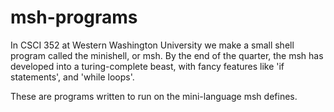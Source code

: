 msh-programs
============

In CSCI 352 at Western Washington University we make a small shell program called the minishell, or msh. By the end of the quarter, the msh has developed into a turing-complete beast, with fancy features like 'if statements', and 'while loops'.

These are programs written to run on the mini-language msh defines.

